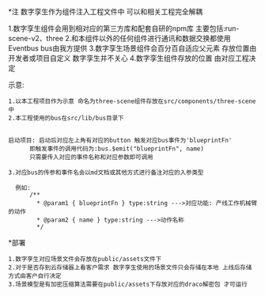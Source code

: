 *注 数字孪生作为组件注入工程文件中 可以和相关工程完全解耦

  1.数字孪生组件会用到相对应的第三方库和配套自研的npm库 主要包括:run-scene-v2、three
  2.和本组件以外的任何组件进行通讯和数据交换都使用Eventbus bus由我方提供
  3.数字孪生场景组件会百分百自适应父元素 存放位置由开发者或项目自定义 数字孪生并不关心
  4.数字孪生组件存放的位置 由对应工程决定 

示意:

    1.以本工程项目作为示意 命名为three-scene组件存放在src/components/three-scene中
    2.本工程使用的bus在src/lib/bus目录下
   

    启动项目: 启动后对应左上角有对应的button 触发对应bus事件为'blueprintFn'
          即触发事件的调用代码为:bus.$emit("blueprintFn", name)
          只需要传入对应的事件名称和对应参数即可调用
    
    3.对应bus的传参和事件名会以md文档或其他方式进行备注对应的入参类型

      例如:    
          /**
            * @param1 { blueprintFn } type:string --->对应功能: 产线工作机械臂的动作
            * @param2 { name } type:string --->动作名称
            */


*部署 
    
    1.数字孪生对应场景文件会存放在public/assets文件下 
    2.对于是否存到云存储器上看客户需求 数字孪生使用的场景文件只会存储在本地 上线后存储方式由客户自行决定
    3.场景模型是有加密压缩算法需要在public/assets下存放对应的draco解密包 才可运行
